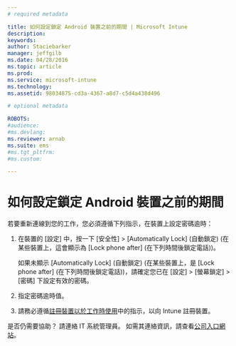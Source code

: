 ```yaml
---
# required metadata

title: 如何設定鎖定 Android 裝置之前的期間 | Microsoft Intune
description:
keywords:
author: Staciebarker
manager: jeffgilb
ms.date: 04/28/2016
ms.topic: article
ms.prod:
ms.service: microsoft-intune
ms.technology:
ms.assetid: 98034875-cd3a-4367-a8d7-c5d4a438d496

# optional metadata

ROBOTS:
#audience:
#ms.devlang:
ms.reviewer: arnab
ms.suite: ems
#ms.tgt_pltfrm:
#ms.custom:

---
```


# 如何設定鎖定 Android 裝置之前的期間
若要重新連線到您的工作，您必須遵循下列指示，在裝置上設定密碼逾時：

1.  在裝置的 [設定] 中，按一下 [安全性] &gt; [Automatically Lock] (自動鎖定) (在某些裝置上，這會顯示為 [Lock phone after] (在下列時間後鎖定電話))。

    如果未顯示 [Automatically Lock] (自動鎖定) (在某些裝置上，是 [Lock phone after] (在下列時間後鎖定電話))，請確定您已在 [設定] &gt; [螢幕鎖定] &gt; [密碼] 下設定有效的密碼。

2.  指定密碼逾時值。

3.  請務必遵循[註冊裝置以於工作時使用](http://go.microsoft.com/fwlink/?LinkId=519071)中的指示，以向 Intune 註冊裝置。

是否仍需要協助？ 請連絡 IT 系統管理員。 如需其連絡資訊，請查看[公司入口網站](http://portal.manage.microsoft.com)。

<!--HONumber=Jun16_HO2-->


